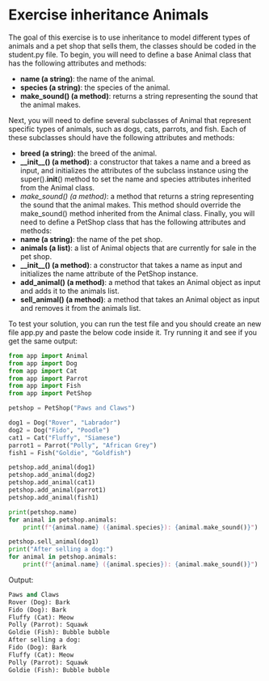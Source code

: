 # Exercise inheritance Animals
The goal of this exercise is to use inheritance to model different types of animals and a pet shop that sells them, the classes should be coded in the student.py file.
To begin, you will need to define a base Animal class that has the following attributes and methods:

- **name (a string)**: the name of the animal.
- **species (a string)**: the species of the animal.
- **make_sound() (a method)**: returns a string representing the sound that the animal makes.

Next, you will need to define several subclasses of Animal that represent specific types of animals, such as dogs, cats, parrots, and fish. Each of these subclasses should have the following attributes and methods:

- **breed (a string)**: the breed of the animal.
- **\_\_init\_\_() (a method)**: a constructor that takes a name and a breed as input, and initializes the attributes of the subclass instance using the super().__init__() method to set the name and species attributes inherited from the Animal class.
- *make_sound() (a method)*: a method that returns a string representing the sound that the animal makes. This method should override the make_sound() method inherited from the Animal class.
Finally, you will need to define a PetShop class that has the following attributes and methods:
- **name (a string)**: the name of the pet shop.
- **animals (a list)**: a list of Animal objects that are currently for sale in the pet shop.
- **\_\_init\_\_() (a method)**: a constructor that takes a name as input and initializes the name attribute of the PetShop instance.
- **add_animal() (a method)**: a method that takes an Animal object as input and adds it to the animals list.
- **sell_animal() (a method)**: a method that takes an Animal object as input and removes it from the animals list.

To test your solution, you can run the test file and you should create an new file app.py and paste the below code inside it. Try running it and see if you get the same output:
```python 
from app import Animal 
from app import Dog 
from app import Cat 
from app import Parrot 
from app import Fish 
from app import PetShop

petshop = PetShop("Paws and Claws")

dog1 = Dog("Rover", "Labrador")
dog2 = Dog("Fido", "Poodle")
cat1 = Cat("Fluffy", "Siamese")
parrot1 = Parrot("Polly", "African Grey")
fish1 = Fish("Goldie", "Goldfish")

petshop.add_animal(dog1)
petshop.add_animal(dog2)
petshop.add_animal(cat1)
petshop.add_animal(parrot1)
petshop.add_animal(fish1)

print(petshop.name)
for animal in petshop.animals:
    print(f"{animal.name} ({animal.species}): {animal.make_sound()}")

petshop.sell_animal(dog1)
print("After selling a dog:")
for animal in petshop.animals:
    print(f"{animal.name} ({animal.species}): {animal.make_sound()}")

```
Output:
```python
Paws and Claws
Rover (Dog): Bark
Fido (Dog): Bark
Fluffy (Cat): Meow
Polly (Parrot): Squawk
Goldie (Fish): Bubble bubble
After selling a dog:
Fido (Dog): Bark
Fluffy (Cat): Meow
Polly (Parrot): Squawk
Goldie (Fish): Bubble bubble
```